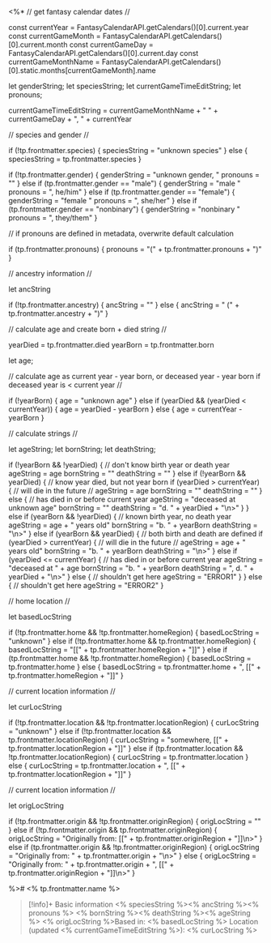 <%* 
// get fantasy calendar dates //

const currentYear =  FantasyCalendarAPI.getCalendars()[0].current.year
const currentGameMonth = FantasyCalendarAPI.getCalendars()[0].current.month
const currentGameDay = FantasyCalendarAPI.getCalendars()[0].current.day
const currentGameMonthName = FantasyCalendarAPI.getCalendars()[0].static.months[currentGameMonth].name

let genderString;
let speciesString;
let currentGameTimeEditString;
let pronouns;

currentGameTimeEditString = currentGameMonthName + " " + currentGameDay + ", " + currentYear

// species and gender //

if (!tp.frontmatter.species) {
  speciesString = "unknown species"
} else {
  speciesString = tp.frontmatter.species
}

if (!tp.frontmatter.gender) {
  genderString = "unknown gender, "
  pronouns = ""
} else if (tp.frontmatter.gender == "male") {
  genderString = "male "
  pronouns = ", he/him"
} else if (tp.frontmatter.gender == "female") {
  genderString = "female "
  pronouns = ", she/her"
} else if (tp.frontmatter.gender == "nonbinary") {
  genderString = "nonbinary "
  pronouns = ", they/them"
}

// if pronouns are defined in metadata, overwrite default calculation

if (tp.frontmatter.pronouns) {
  pronouns = "(" + tp.frontmatter.pronouns + ")"
}

// ancestry information //

let ancString

if (!tp.frontmatter.ancestry) {
  ancString = ""
} else {
  ancString = " (" + tp.frontmatter.ancestry + ")"
}

// calculate age and create born + died string //

yearDied = tp.frontmatter.died
yearBorn = tp.frontmatter.born

let age;

// calculate age as current year - year born, or deceased year - year born if deceased year is < current year //

if (!yearBorn) {
  age = "unknown age"
} else if (yearDied && (yearDied < currentYear)) {
  age = yearDied - yearBorn
} else {
  age = currentYear - yearBorn
}

// calculate strings //

let ageString;
let bornString;
let deathString;

if (!yearBorn && !yearDied) {
// don't know birth year or death year
  ageString = age
  bornString = ""
  deathString = ""
} else if (!yearBorn && yearDied) {
// know year died, but not year born
  if (yearDied > currentYear) {
  // will die in the future //
    ageString = age
    bornString = ""
    deathString = ""
  } else {
  // has died in or before current year
    ageString = "deceased at unknown age"
    bornString = ""
    deathString = "d. " + yearDied + "\n>"
  }
} else if (yearBorn && !yearDied) {
// known birth year, no death year
  ageString = age + " years old"
  bornString = "b. " + yearBorn
  deathString = "\n>"
} else if (yearBorn && yearDied) {
// both birth and death are defined
  if (yearDied > currentYear) {
  // will die in the future //
    ageString = age + " years old"
    bornString = "b. " + yearBorn
    deathString = "\n>"
  } else if (yearDied <= currentYear) {
  // has died in or before current year
    ageString = "deceased at " + age
    bornString = "b. " + yearBorn
    deathString = ", d. " + yearDied + "\n>"
  } else {
   // shouldn't get here
   ageString = "ERROR1"
  }
} else {
 // shouldn't get here
 ageString = "ERROR2"
}

// home location //

let basedLocString

if (!tp.frontmatter.home && !tp.frontmatter.homeRegion) {
  basedLocString = "unknown"
} else if (!tp.frontmatter.home && tp.frontmatter.homeRegion) {
  basedLocString = "[[" + tp.frontmatter.homeRegion + "]]"
} else if (tp.frontmatter.home && !tp.frontmatter.homeRegion) {
  basedLocString = tp.frontmatter.home
} else {
  basedLocString = tp.frontmatter.home + ", [[" + tp.frontmatter.homeRegion + "]]"
}

// current location information //

let curLocString

if (!tp.frontmatter.location && !tp.frontmatter.locationRegion) {
  curLocString = "unknown"
} else if (!tp.frontmatter.location && tp.frontmatter.locationRegion) {
  curLocString = "somewhere, [[" + tp.frontmatter.locationRegion + "]]"
} else if (tp.frontmatter.location && !tp.frontmatter.locationRegion) {
  curLocString = tp.frontmatter.location
} else {
  curLocString = tp.frontmatter.location + ", [[" + tp.frontmatter.locationRegion + "]]"
}

// current location information //

let origLocString

if (!tp.frontmatter.origin && !tp.frontmatter.originRegion) {
  origLocString = ""
} else if (!tp.frontmatter.origin && tp.frontmatter.originRegion) {
  origLocString = "Originally from: [[" + tp.frontmatter.originRegion + "]]\n>"
} else if (tp.frontmatter.origin && !tp.frontmatter.originRegion) {
  origLocString = "Originally from: " + tp.frontmatter.origin + "\n>"
} else {
  origLocString = "Originally from: " + tp.frontmatter.origin + ", [[" + tp.frontmatter.originRegion + "]]\n>"
}

%># <% tp.frontmatter.name %>
>[!info]+ Basic information
><% speciesString %><% ancString %><% pronouns %>
><% bornString %><% deathString %><% ageString %>
><% origLocString %>Based in: <% basedLocString %>
>Location (updated <% currentGameTimeEditString %>): <% curLocString %>
